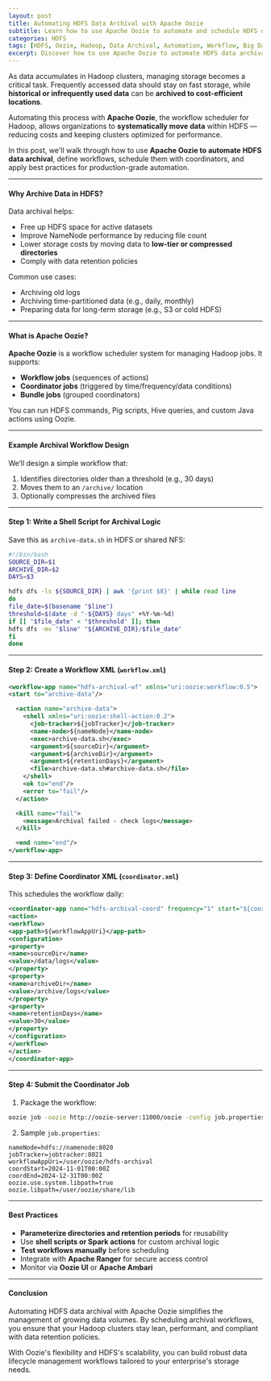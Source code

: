 ```yaml
---
layout: post
title: Automating HDFS Data Archival with Apache Oozie
subtitle: Learn how to use Apache Oozie to automate and schedule HDFS data archival workflows in Hadoop
categories: HDFS
tags: [HDFS, Oozie, Hadoop, Data Archival, Automation, Workflow, Big Data]
excerpt: Discover how to use Apache Oozie to automate HDFS data archival in Hadoop. Learn how to schedule, move, and manage old data efficiently with coordinated workflows.
---
```

As data accumulates in Hadoop clusters, managing storage becomes a critical task. Frequently accessed data should stay on fast storage, while **historical or infrequently used data** can be **archived to cost-efficient locations**.

Automating this process with **Apache Oozie**, the workflow scheduler for Hadoop, allows organizations to **systematically move data** within HDFS — reducing costs and keeping clusters optimized for performance.

In this post, we'll walk through how to use **Apache Oozie to automate HDFS data archival**, define workflows, schedule them with coordinators, and apply best practices for production-grade automation.

---

#### Why Archive Data in HDFS?

Data archival helps:
- Free up HDFS space for active datasets
- Improve NameNode performance by reducing file count
- Lower storage costs by moving data to **low-tier or compressed directories**
- Comply with data retention policies

Common use cases:
- Archiving old logs
- Archiving time-partitioned data (e.g., daily, monthly)
- Preparing data for long-term storage (e.g., S3 or cold HDFS)

---

#### What is Apache Oozie?

**Apache Oozie** is a workflow scheduler system for managing Hadoop jobs. It supports:

- **Workflow jobs** (sequences of actions)
- **Coordinator jobs** (triggered by time/frequency/data conditions)
- **Bundle jobs** (grouped coordinators)

You can run HDFS commands, Pig scripts, Hive queries, and custom Java actions using Oozie.

---

#### Example Archival Workflow Design

We’ll design a simple workflow that:
1. Identifies directories older than a threshold (e.g., 30 days)
2. Moves them to an `/archive/` location
3. Optionally compresses the archived files

---

#### Step 1: Write a Shell Script for Archival Logic

Save this as `archive-data.sh` in HDFS or shared NFS:

```bash
#!/bin/bash
SOURCE_DIR=$1
ARCHIVE_DIR=$2
DAYS=$3

hdfs dfs -ls ${SOURCE_DIR} | awk '{print $8}' | while read line
do
file_date=$(basename "$line")
threshold=$(date -d "-${DAYS} days" +%Y-%m-%d)
if [[ "$file_date" < "$threshold" ]]; then
hdfs dfs -mv "$line" "${ARCHIVE_DIR}/$file_date"
fi
done
```

---

#### Step 2: Create a Workflow XML (`workflow.xml`)

```xml
<workflow-app name="hdfs-archival-wf" xmlns="uri:oozie:workflow:0.5">
<start to="archive-data"/>

  <action name="archive-data">
    <shell xmlns="uri:oozie:shell-action:0.2">
      <job-tracker>${jobTracker}</job-tracker>
      <name-node>${nameNode}</name-node>
      <exec>archive-data.sh</exec>
      <argument>${sourceDir}</argument>
      <argument>${archiveDir}</argument>
      <argument>${retentionDays}</argument>
      <file>archive-data.sh#archive-data.sh</file>
    </shell>
    <ok to="end"/>
    <error to="fail"/>
  </action>

  <kill name="fail">
    <message>Archival failed - check logs</message>
  </kill>

  <end name="end"/>
</workflow-app>
```

---

#### Step 3: Define Coordinator XML (`coordinator.xml`)

This schedules the workflow daily:

```xml
<coordinator-app name="hdfs-archival-coord" frequency="1" start="${coordStart}" end="${coordEnd}" timezone="UTC" xmlns="uri:oozie:coordinator:0.4">
<action>
<workflow>
<app-path>${workflowAppUri}</app-path>
<configuration>
<property>
<name>sourceDir</name>
<value>/data/logs</value>
</property>
<property>
<name>archiveDir</name>
<value>/archive/logs</value>
</property>
<property>
<name>retentionDays</name>
<value>30</value>
</property>
</configuration>
</workflow>
</action>
</coordinator-app>
```

---

#### Step 4: Submit the Coordinator Job

1. Package the workflow:

```bash
oozie job -oozie http://oozie-server:11000/oozie -config job.properties -run
```

2. Sample `job.properties`:

```
nameNode=hdfs://namenode:8020
jobTracker=jobtracker:8021
workflowAppUri=/user/oozie/hdfs-archival
coordStart=2024-11-01T00:00Z
coordEnd=2024-12-31T00:00Z
oozie.use.system.libpath=true
oozie.libpath=/user/oozie/share/lib
```

---

#### Best Practices

- **Parameterize directories and retention periods** for reusability
- Use **shell scripts or Spark actions** for custom archival logic
- **Test workflows manually** before scheduling
- Integrate with **Apache Ranger** for secure access control
- Monitor via **Oozie UI** or **Apache Ambari**

---

#### Conclusion

Automating HDFS data archival with Apache Oozie simplifies the management of growing data volumes. By scheduling archival workflows, you ensure that your Hadoop clusters stay lean, performant, and compliant with data retention policies.

With Oozie's flexibility and HDFS's scalability, you can build robust data lifecycle management workflows tailored to your enterprise's storage needs.
